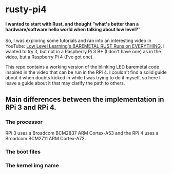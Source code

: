 # rusty-pi4

####  I wanted to start with Rust, and thought "what's better than a hardware/software hello world when talking about low level?"
So, I was exploring some tutorials and ran into an interesting video in YouTube: [Low Level Learning's BAREMETAL RUST Runs on EVERYTHING](https://www.youtube.com/watch?v=jZT8APrzvc4).
I wanted to try it, but not in a Raspberry Pi 3 B+ (I don't have one) as in the video, but a Raspberry Pi 4 (I've got one).

This repo contains a working version of the blinking LED baremetal code inspired in the video that can be run in the RPi 4.
I couldn't find a solid guide about it when doubts kicked in while I was trying to do it myself, so here I leave a guide about it that may
clarify the path to others.

## Main differences between the implementation in RPi 3 and RPi 4.
### The processor
RPi 3 uses a Broadcom BCM2837 ARM Cortex-A53 and the RPi 4 uses a Broadcom BCM2711 ARM Cortex-A72.

### The boot files

### The kernel img name
